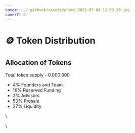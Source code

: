 ```yaml
---
cover: ../.gitbook/assets/photo_2022-07-04_11-03-39.jpg
coverY: 0
---
```


# 🪙 Token Distribution

## Allocation of Tokens

Total token supply - 0.000.000



* 4% Founders and Team
* 16% Reserved Funding
* 3% Advisors
* 50% Presale
* 27% Liquidity

\


\
